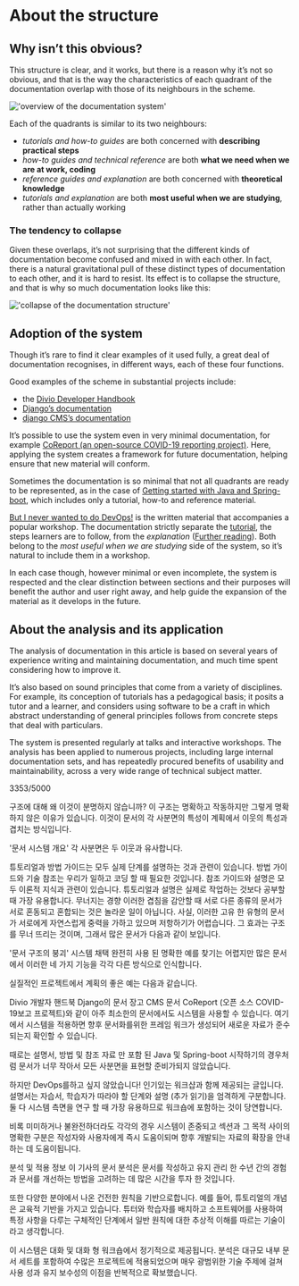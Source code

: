 # About the structure

## Why isn’t this obvious?

This structure is clear, and it works, but there is a reason why it’s not so obvious, and that is the way the characteristics of each quadrant of the documentation overlap with those of its neighbours in the scheme.

!['overview of the documentation system'](https://documentation.divio.com/_images/overview.png)

Each of the quadrants is similar to its two neighbours:

- *tutorials and how-to guides* are both concerned with **describing practical steps**
- *how-to guides and technical reference* are both **what we need when we are at work, coding**
- *reference guides and explanation* are both concerned with **theoretical knowledge**
- *tutorials and explanation* are both **most useful when we are studying**, rather than actually working

### The tendency to collapse

Given these overlaps, it’s not surprising that the different kinds of documentation become confused and mixed in with each other. In fact, there is a natural gravitational pull of these distinct types of documentation to each other, and it is hard to resist. Its effect is to collapse the structure, and that is why so much documentation looks like this:

!['collapse of the documentation structure'](https://documentation.divio.com/_images/collapse.png)

## Adoption of the system

Though it’s rare to find it clear examples of it used fully, a great deal of documentation recognises, in different ways, each of these four functions.

Good examples of the scheme in substantial projects include:

- the [Divio Developer Handbook](https://docs.divio.com/)
- [Django’s documentation](https://docs.djangoproject.com/en/3.0/#how-the-documentation-is-organized)
- [django CMS’s documentation](http://docs.django-cms.org/)

It’s possible to use the system even in very minimal documentation, for example [CoReport (an open-source COVID-19 reporting project)](https://docs.coreport.ch/). Here, applying the system creates a framework for future documentation, helping ensure that new material will conform.

Sometimes the documentation is so minimal that not all quadrants are ready to be represented, as in the case of [Getting started with Java and Spring-boot](https://github.com/flavours/getting-started-with-spring-boot/blob/master/README.md), which includes only a tutorial, how-to and reference material.

[But I never wanted to do DevOps!](https://workshop.no-devops.work/en/latest/explanation/index.html) is the written material that accompanies a popular workshop. The documentation strictly separate the [tutorial](https://workshop.no-devops.work/en/latest/the-workshop/index.html), the steps learners are to follow, from the *explanation* ([Further reading](https://workshop.no-devops.work/en/latest/explanation/index.html)). Both belong to the *most useful when we are studying* side of the system, so it’s natural to include them in a workshop.

In each case though, however minimal or even incomplete, the system is respected and the clear distinction between sections and their purposes will benefit the author and user right away, and help guide the expansion of the material as it develops in the future.

## About the analysis and its application

The analysis of documentation in this article is based on several years of experience writing and maintaining documentation, and much time spent considering how to improve it.

It’s also based on sound principles that come from a variety of disciplines. For example, its conception of tutorials has a pedagogical basis; it posits a tutor and a learner, and considers using software to be a craft in which abstract understanding of general principles follows from concrete steps that deal with particulars.

The system is presented regularly at talks and interactive workshops. The analysis has been applied to numerous projects, including large internal documentation sets, and has repeatedly procured benefits of usability and maintainability, across a very wide range of technical subject matter.



3353/5000

구조에 대해
왜 이것이 분명하지 않습니까?
이 구조는 명확하고 작동하지만 그렇게 명확하지 않은 이유가 있습니다. 이것이 문서의 각 사분면의 특성이 계획에서 이웃의 특성과 겹치는 방식입니다.

'문서 시스템 개요'
각 사분면은 두 이웃과 유사합니다.

튜토리얼과 방법 가이드는 모두 실제 단계를 설명하는 것과 관련이 있습니다.
방법 가이드와 기술 참조는 우리가 일하고 코딩 할 때 필요한 것입니다.
참조 가이드와 설명은 모두 이론적 지식과 관련이 있습니다.
튜토리얼과 설명은 실제로 작업하는 것보다 공부할 때 가장 유용합니다.
무너지는 경향
이러한 겹침을 감안할 때 서로 다른 종류의 문서가 서로 혼동되고 혼합되는 것은 놀라운 일이 아닙니다. 사실, 이러한 고유 한 유형의 문서가 서로에게 자연스럽게 중력을 가하고 있으며 저항하기가 어렵습니다. 그 효과는 구조를 무너 뜨리는 것이며, 그래서 많은 문서가 다음과 같이 보입니다.

'문서 구조의 붕괴'
시스템 채택
완전히 사용 된 명확한 예를 찾기는 어렵지만 많은 문서에서 이러한 네 가지 기능을 각각 다른 방식으로 인식합니다.

실질적인 프로젝트에서 계획의 좋은 예는 다음과 같습니다.

Divio 개발자 핸드북
Django의 문서
장고 CMS 문서
CoReport (오픈 소스 COVID-19보고 프로젝트)와 같이 아주 최소한의 문서에서도 시스템을 사용할 수 있습니다. 여기에서 시스템을 적용하면 향후 문서화를위한 프레임 워크가 생성되어 새로운 자료가 준수되는지 확인할 수 있습니다.

때로는 설명서, 방법 및 참조 자료 만 포함 된 Java 및 Spring-boot 시작하기의 경우처럼 문서가 너무 작아서 모든 사분면을 표현할 준비가되지 않았습니다.

하지만 DevOps를하고 싶지 않았습니다! 인기있는 워크샵과 함께 제공되는 글입니다. 설명서는 자습서, 학습자가 따라야 할 단계와 설명 (추가 읽기)을 엄격하게 구분합니다. 둘 다 시스템 측면을 연구 할 때 가장 유용하므로 워크숍에 포함하는 것이 당연합니다.

비록 미미하거나 불완전하더라도 각각의 경우 시스템이 존중되고 섹션과 그 목적 사이의 명확한 구분은 작성자와 사용자에게 즉시 도움이되며 향후 개발되는 자료의 확장을 안내하는 데 도움이됩니다.

분석 및 적용 정보
이 기사의 문서 분석은 문서를 작성하고 유지 관리 한 수년 간의 경험과 문서를 개선하는 방법을 고려하는 데 많은 시간을 투자 한 것입니다.

또한 다양한 분야에서 나온 건전한 원칙을 기반으로합니다. 예를 들어, 튜토리얼의 개념은 교육적 기반을 가지고 있습니다. 튜터와 학습자를 배치하고 소프트웨어를 사용하여 특정 사항을 다루는 구체적인 단계에서 일반 원칙에 대한 추상적 이해를 따르는 기술이라고 생각합니다.

이 시스템은 대화 및 대화 형 워크숍에서 정기적으로 제공됩니다. 분석은 대규모 내부 문서 세트를 포함하여 수많은 프로젝트에 적용되었으며 매우 광범위한 기술 주제에 걸쳐 사용 성과 유지 보수성의 이점을 반복적으로 확보했습니다.